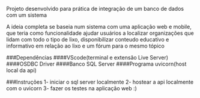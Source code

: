 Projeto desenvolvido para prática de integração de um banco de dados com um sistema

A ideia completa se baseia num sistema com uma aplicação web e mobile, que teria como funcionalidade ajudar usuários a localizar organizações que lidam com todo o tipo de lixo, disponibilizar conteudo educativo e informativo em relação ao lixo e um fórum para o mesmo tópico

###Dependências
####VScode(terminal e extensão Live Server)
####OSDBC Driver
####Banco SQL Server
####Programa uvicorn(host local da api)

###Instruções
1- iniciar o sql server localmente
2- hostear a api localmente com o uvicorn
3- fazer os testes na aplicação web :)
